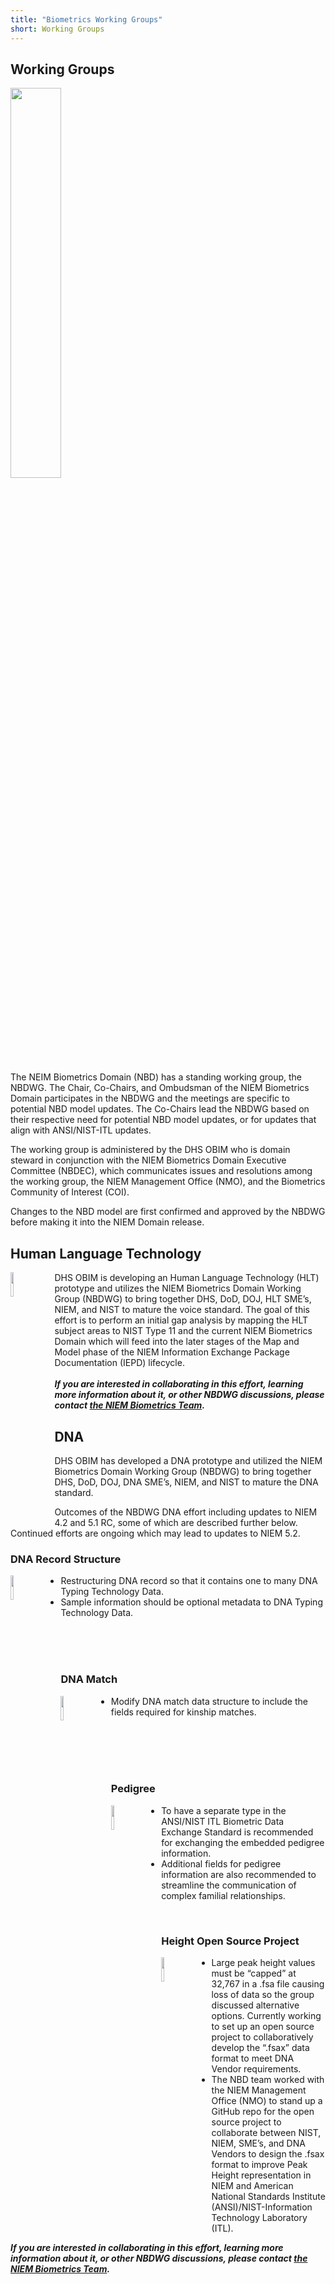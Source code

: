 ```yaml
---
title: "Biometrics Working Groups"
short: Working Groups
---
```


## Working Groups

<img align="center" width="40%" src="Biometrics-Collab.png">

The NEIM Biometrics Domain (NBD) has a standing working group, the NBDWG. The Chair, Co-Chairs, and Ombudsman of the NIEM Biometrics Domain participates in the NBDWG and the meetings are specific to potential NBD model updates. The Co-Chairs lead the NBDWG based on their respective need for potential NBD model updates, or for updates that align with ANSI/NIST-ITL updates.

The working group is administered by the DHS OBIM who is domain steward in conjunction with the NIEM Biometrics Domain Executive Committee (NBDEC), which communicates issues and resolutions among the working group, the NIEM Management Office (NMO), and the Biometrics Community of Interest (COI).

Changes to the NBD model are first confirmed and approved by the NBDWG before making it into the NIEM Domain release.

## Human Language Technology

<img align="left" width="10%" src="Biometrics-HLT.png" style="padding-bottom: 5px; margin-right: 20px;">

DHS OBIM is developing an Human Language Technology (HLT) prototype and utilizes the NIEM Biometrics Domain Working Group (NBDWG) to bring together DHS, DoD, DOJ, HLT SME’s, NIEM, and NIST to mature the voice standard. The goal of this effort is to perform an initial gap analysis by mapping the HLT subject areas to NIST Type 11 and the current NIEM Biometrics Domain which will feed into the later stages of the  Map and Model phase of the NIEM Information Exchange Package Documentation (IEPD) lifecycle.
<br>
<br>
***If you are interested in collaborating in this effort, learning more information about it, or other NBDWG discussions, please contact [the NIEM Biometrics Team](mailto:OBIMFuturesIdentityNIEM@obim.dhs.gov).***

## DNA

DHS OBIM has developed a DNA prototype and utilized the NIEM Biometrics Domain Working Group (NBDWG) to bring together DHS, DoD, DOJ, DNA SME’s, NIEM, and NIST to mature the DNA standard.

Outcomes of the NBDWG DNA effort including updates to NIEM 4.2 and 5.1 RC, some of which are described  further below. Continued efforts are ongoing which may lead to updates to NIEM 5.2.

### DNA Record Structure
<div>
<img align="left" width="10%" src="Biometrics-Record.png" style="margin-right: 30px;">
<ul>
<li>Restructuring DNA record so that it contains one to many DNA Typing Technology Data.</li>
<li>Sample information should be optional metadata to DNA Typing Technology Data.</li>
</ul>
</div>

<br>
<br>
<br>

### DNA Match

<img align="left" width="10%" src="Biometrics-DNA.png" style="margin-right: 30px;">
<ul>
<li>Modify DNA match data structure to include the fields required for kinship matches.</li>
</ul>

<br>
<br>
<br>
<br>

### Pedigree

<img align="left" width="10%" src="Biometrics-Pedigree.png" style="margin-right: 30px;">

<ul>
<li>To have a separate type in the ANSI/NIST ITL Biometric Data Exchange Standard is recommended for exchanging the embedded pedigree information.</li>
<li>Additional fields for pedigree information are also recommended to streamline the communication of complex familial relationships.</li>
</ul>

<br>

### Height Open Source Project

<img align="left" width="10%" src="Biometrics-OpenSource.png" style="margin-right: 30px; padding-bottom:40px">

<ul>
<li>Large peak height values must be “capped” at 32,767 in a .fsa file causing loss of data so the group discussed alternative options.  Currently working to set up an open source project to collaboratively develop the “.fsax” data format to meet DNA Vendor requirements.</li>
<li>The NBD team worked with the NIEM Management Office (NMO) to stand up a GitHub repo for the open source project to collaborate between NIST, NIEM, SME’s, and DNA Vendors to design the .fsax format to improve Peak Height representation in NIEM and American National Standards Institute (ANSI)/NIST-Information Technology Laboratory (ITL).</li>
</ul>

***If you are interested in collaborating in this effort, learning more information about it, or other NBDWG discussions, please contact [the NIEM Biometrics Team](mailto:OBIMFuturesIdentityNIEM@obim.dhs.gov).***
